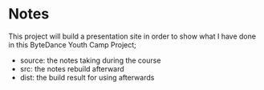 # Notes

This project will build a presentation site in order to show what I have done in this ByteDance Youth Camp Project;

- source: the notes taking during the course
- src: the notes rebuild afterward
- dist: the build result for using afterwards

